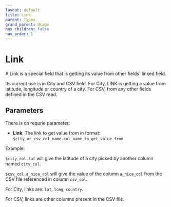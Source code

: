 ```yaml
---
layout: default
title: Link
parent: Types
grand_parent: Usage
has_children: false
nav_order: 1
---
```


# Link

A Link is a special field that is getting its value from other fields' linked field.

Its current use is in City and CSV field.
For City, LINK is getting a value from latitude, longitude or country of a city.
For CSV, from any other fields defined in the CSV read.


## Parameters

There is on requrie parameter:

- **Link**: The link to get value from in format: `$city_or_csv_col_name.col_name_to_get_value_from`


Example:

  `$city_col.lat` will give the latitude of a city picked by another column named `city_col`.

  `$csv_col.a_nice_col` will give the value of the column `a_nice_col` from the CSV file referenced in column `csv_col`.

For City, links are: `lat`, `long`, `country`.

For CSV, links are other columns present in the CSV file.


